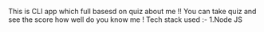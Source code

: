 This is CLI app which full basesd on quiz about me !! 
You can take quiz and see the score how well do you know me ! 
Tech stack used :- 1.Node JS